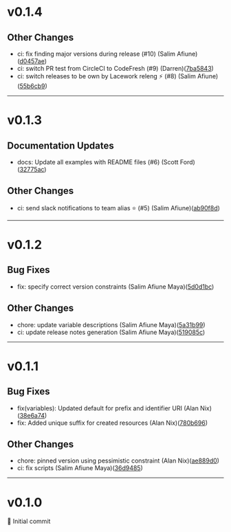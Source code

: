 # v0.1.4

## Other Changes
* ci: fix finding major versions during release (#10) (Salim Afiune)([d0457ae](https://github.com/lacework/terraform-azure-activity-log/commit/d0457ae443d5d9f49d565ff6f6d89bd8017ec7fb))
* ci: switch PR test from CircleCI to CodeFresh (#9) (Darren)([7ba5843](https://github.com/lacework/terraform-azure-activity-log/commit/7ba58430930e961ed50dd1fe499aec634f36d7d4))
* ci: switch releases to be own by Lacework releng ⚡ (#8) (Salim Afiune)([55b6cb9](https://github.com/lacework/terraform-azure-activity-log/commit/55b6cb9f81aa196e87cb172ce038215540a87d98))
---
# v0.1.3

## Documentation Updates
* docs: Update all examples with README files (#6) (Scott Ford)([32775ac](https://github.com/lacework/terraform-azure-activity-log/commit/32775ac4ab60c7650707e7526893a302c06656e5))
## Other Changes
* ci: send slack notifications to team alias ⭐ (#5) (Salim Afiune)([ab90f8d](https://github.com/lacework/terraform-azure-activity-log/commit/ab90f8d4640a12effb359298638cfba271d93245))
---
# v0.1.2

## Bug Fixes
* fix: specify correct version constraints (Salim Afiune Maya)([5d0d1bc](https://github.com/lacework/terraform-azure-activity-log/commit/5d0d1bc6109e62e0f2b1a3e666fca12bf9a3cbd0))
## Other Changes
* chore: update variable descriptions (Salim Afiune Maya)([5a31b99](https://github.com/lacework/terraform-azure-activity-log/commit/5a31b99fbf1938e0d6915f4f50bdf5b66457c4c9))
* ci: update release notes generation (Salim Afiune Maya)([519085c](https://github.com/lacework/terraform-azure-activity-log/commit/519085c3299f9cdc3c02339c07efef1f391f59d7))
---
# v0.1.1

## Bug Fixes
* fix(variables): Updated default for prefix and identifier URI (Alan Nix)([38e6a74](https://github.com/lacework/terraform-azure-activity-log/commit/38e6a7449caf38d90f030a36443ce0b12c1c3ef1))
* fix: Added unique suffix for created resources (Alan Nix)([780b696](https://github.com/lacework/terraform-azure-activity-log/commit/780b696366d2426704ce8c47a0a40b2cf38bec9b))
## Other Changes
* chore: pinned version using pessimistic constraint (Alan Nix)([ae889d0](https://github.com/lacework/terraform-azure-activity-log/commit/ae889d0c75c50875a7a2879292419086e652ce8c))
* ci: fix scripts (Salim Afiune Maya)([36d9485](https://github.com/lacework/terraform-azure-activity-log/commit/36d9485d8cf40cbe2f4f6a1b61bbfd6b7c4bb211))
---
# v0.1.0

🎊 Initial commit
